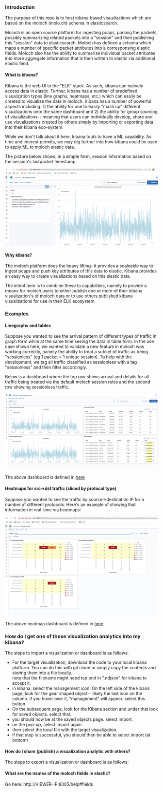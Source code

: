 

### Introduction

The purpose of this repo is to host kibana based visualizations which are based on the moloch (molo.ch) schema in elasticsearch.

Moloch is an open source platform for ingesting pcaps, parsing the packets, possibly summarizing related packets into a "session" and then publishing this "session" data to elasticsearch.   Moloch has defined a schema which maps a number of specific packet attributes into a corresponsing elastic fields.  Moloch also has the ability to summarize individual packet attributes into more aggregate information that is then written to elastic via additional elastic field.

#### What is kibana?

Kibana is the web UI to the "ELK" stack.  As such, kibana can natively access data in elastic.  Further, kibana has a number of predefined visualization types (line graphs, heatmaps, etc.) which can easily be created to visualize the data in moloch.  Kibana has a number of powerful aspects including: 1) the ability for one to  easily "mash up" different visualizations onto the same dashboard and 2) the ability for group sourcing of visualizations-- meaning that users can individually develop, share and use visualizations created by others simply by importing or exporting data into their kibana eco-system.

While we don't talk about it here, kibana touts to have a ML capability.  As time and interest permits, we may dig further into how kibana could be used to apply ML to moloch elastic data.

The picture below shows, in a simple form, session information based on the session's lastpacket timestamp.  

![](https://github.com/bf31415/moloch-kibana-examples/blob/master/diagrams/timelion-line-graph.png)


#### Why kibana?

The moloch platform does  the heavy lifting- it provides a scaleable way to ingest pcaps and push key attributes of this data to elastic.   Kibana provides an easy way to create visualizations based on this elastic data.  

The intent here is to combine these to capabilities, namely to provide a means for moloch users to either publish one or more of their kibana visualization's of moloch data or to use others published kibana visualizations for use in their ELK ecosystem.


### Examples

#### Linegraphs and tables

Suppose you wanted to see the arrival pattern of different types of traffic in graph form while at the same time seeing the data in table form.  In the use case shown here, we wanted to validate a new feature in moloch was working correctly, namely the ability to treat a subset of traffic as being "sessionless" (eg 1 packet = 1 unique session).  To help with the development, we tag all traffic classified as sessionless with a tag "sessionless" and then filter accordingly.

Below is a dashboard where the top row shows arrival and details for all traffic being treated via the default moloch session rules and the second row showing sessionless traffic.

![](https://github.com/bf31415/moloch-kibana-examples/blob/master/diagrams/dashboard-sessionless.png)

The above dashboard is defined in [here](https://github.com/bf31415/moloch-kibana-examples/blob/master/code/dashboard-sessionless-example.ndjson)

#### Heatmaps for src->dst traffic (sliced by protocol type)

Suppose you wanted to see the traffic by source->destination IP for a number of different protocols.  Here's an example of showing that information in real-time via heatmaps:


![](https://github.com/bf31415/moloch-kibana-examples/blob/master/diagrams/heatmap-example.png)

The above heatmap dashboard is defined in [here](https://github.com/bf31415/moloch-kibana-examples/blob/master/code/dashboard-heatmap-example.ndjson)


### How do I get one of these visualization analytics into my kibana?

The steps to import a visualization or dashboard is as follows:

* For the target visualization, download the code to your local kibana platform.  You can do this with git clone or simply copy the contents and storing them into a file locally.  
note that the filename might need top end in ".ndjson" for kibana to accept it.
* in kibana, select the management icon.  On the left side of the kibana page, look for the gear shaped object-- likely the last icon on the column.  if you hover over it, "management" will appear.  select this button.
* On the subsequent page, look for the Kibana section and under that look for saved objects.  select that.
* you should now be at the saved objects page.  select import.
* on the pop-up, select import again
* then select the local file with the target visualization.
* if that step is successful, you should then be able to select import (at bottom) 


#### How do I share (publish) a visualization analytic with others?

The steps to export a visualization or dashboard is as follows:


#### What are the names of the moloch fields in elastic?

Go here: http://VIEWER-IP:8005/help#fields



